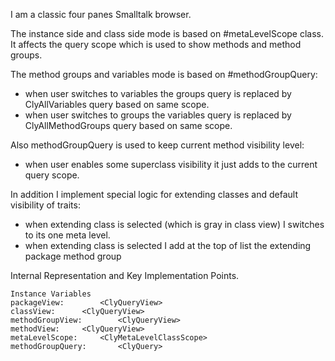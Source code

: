 I am a classic four panes Smalltalk browser.

The instance side and class side mode is based on #metaLevelScope class. It affects the query scope which is used to show methods and method groups.

The method groups and variables mode is based on #methodGroupQuery: 
- when user switches to variables the groups query is replaced by ClyAllVariables query based on same scope.
- when user switches to groups the variables query is replaced by ClyAllMethodGroups query based on same scope.

Also methodGroupQuery is used to keep current method visibility level:
- when user enables some superclass visibility it just adds to the current query scope.

In addition I implement special logic for extending classes and default visibility of traits:

- when extending class is selected (which is gray in class view) I switches to its one meta level.
- when extending class is selected I add at the top of list the extending package method group

Internal Representation and Key Implementation Points.

    Instance Variables
	packageView:		<ClyQueryView>
	classView:		<ClyQueryView>
	methodGroupView:		<ClyQueryView>
	methodView:		<ClyQueryView>
	metaLevelScope:		<ClyMetaLevelClassScope>
	methodGroupQuery:		<ClyQuery>